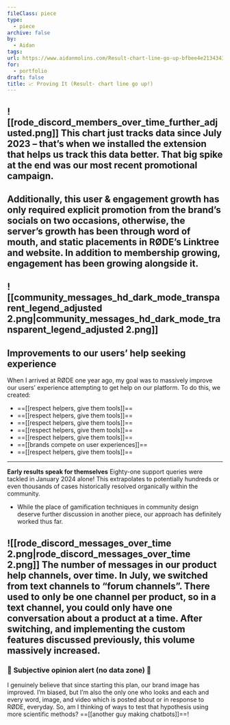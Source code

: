```yaml
---
fileClass: piece
type:
  - piece
archive: false
by:
  - Aidan
tags: 
url: https://www.aidanmolins.com/Result-chart-line-go-up-bfbee4e21343433ebd28f82864e2f353
for:
  - portfolio
draft: false
title: 📈 Proving It (Result- chart line go up!)
---
```

  
  
![[rode_discord_members_over_time_further_adjusted.png]]
This chart just tracks data since July 2023 – that’s when we installed the extension that helps us track this data better. That big spike at the end was our most recent promotional campaign.
---
  
Additionally, this user & engagement growth has only required explicit promotion from the brand’s socials on two occasions, otherwise, the server’s growth has been through word of mouth, and static placements in RØDE’s Linktree and website.
In addition to membership growing, engagement has been growing alongside it.
---
  
![[community_messages_hd_dark_mode_transparent_legend_adjusted 2.png|community_messages_hd_dark_mode_transparent_legend_adjusted 2.png]]
---
  
## Improvements to our users’ help seeking experience
When I arrived at RØDE one year ago, my goal was to massively improve our users’ experience attempting to get help on our platform.
To do this, we created:
- ==[[respect helpers, give them tools]]==
- ==[[respect helpers, give them tools]]==
- ==[[respect helpers, give them tools]]==
- ==[[respect helpers, give them tools]]==
- ==[[respect helpers, give them tools]]==
- ==[[brands compete on user experiences]]==
- ==[[respect helpers, give them tools]]==
---
  
**Early results speak for themselves**
Eighty-one support queries were tackled in January 2024 alone! This extrapolates to potentially hundreds or even thousands of cases historically resolved organically within the community.
- While the place of gamification techniques in community design deserve further discussion in another piece, our approach has definitely worked thus far.
  
![[rode_discord_messages_over_time 2.png|rode_discord_messages_over_time 2.png]]
The number of messages in our product help channels, over time. In July, we switched from text channels to “forum channels”. There used to only be one channel per product, so in a text channel, you could only have one conversation about a product at a time. After switching, and implementing the custom features discussed previously, this volume massively increased.
---
  
### 🚨 **Subjective opinion alert (no data zone)** 🚨
I genuinely believe that since starting this plan, our brand image has improved. I’m biased, but I’m also the only one who looks and each and every word, image, and video which is posted about or in response to RØDE, everyday.
So, am I thinking of ways to test that hypothesis using more scientific methods? ==[[another guy making chatbots]]==!
  